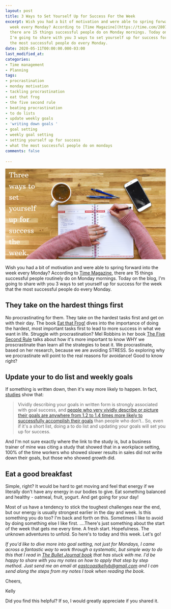 ```yaml
---
layout: post
title: 3 Ways to Set Yourself Up for Success For the Week
excerpt: Wish you had a bit of motivation and were able to spring forward into the
  week every Monday? According to [Time Magazine](https://time.com/2807006/15-things-successful-people-do-on-monday-mornings/),
  there are 15 things successful people do on Monday mornings. Today on the blog,
  I'm going to share with you 3 ways to set yourself up for success for the week that
  the most successful people do every Monday.
date: 2020-05-11T00:00:00.000-03:00
last_modified_at: 
categories:
- Time management
- Planning
tags:
- procrastination
- monday motivation
- tackling procrastination
- eat that frog
- the five second rule
- beating procrastination
- to do lists
- update weekly goals
- 'writing down goals '
- goal setting
- weekly goal setting
- setting yourself up for success
- what the most successful people do on mondays
comments: false

---
```

![](/assets/img/20200511_093946_0000.png)

Wish you had a bit of motivation and were able to spring forward into the week every Monday? According to [Time Magazine](https://time.com/2807006/15-things-successful-people-do-on-monday-mornings/), there are 15 things successful people routinely do on Monday mornings. Today on the blog, I'm going to share with you 3 ways to set yourself up for success for the week that the most successful people do every Monday.

## They take on the hardest things first

No procrastinating for them. They take on the hardest tasks first and get on with their day. The book [Eat that Frog!](https://amzn.to/3enpce9) dives into the importance of doing the hardest, most important tasks first to lead to more success in what we want in life. Struggle with procrastination? Mel Robbins in her book [The Five Second Rule](https://amzn.to/3fqSrhf) talks about how it's more important to know WHY we proscrastinate than learn all the strategies to beat it. We procrastinate, based on her research, because we are avoiding STRESS. So exploring why we procrastinate will point to the real reasons for avoidance! Good to know right?

## Update your to do list and weekly goals

If something is written down, then it's way more likely to happen. In fact, [studies](https://www.forbes.com/sites/markmurphy/2018/04/15/neuroscience-explains-why-you-need-to-write-down-your-goals-if-you-actually-want-to-achieve-them/#480d0bd47905) show that:

> Vividly describing your goals in written form is strongly associated with goal success, and [people who very vividly describe or picture their goals are anywhere from 1.2 to 1.4 times more likely to successfully accomplish their goals](https://twitter.com/intent/tweet?url=http%3A%2F%2Fwww.forbes.com%2Fsites%2Fmarkmurphy%2F2018%2F04%2F15%2Fneuroscience-explains-why-you-need-to-write-down-your-goals-if-you-actually-want-to-achieve-them%2F&text=People%20who%20vividly%20describe%20their%20goals%20are%201.2-1.4%20times%20more%20likely%20to%20successfully%20accomplish%20their%20goals%21) than people who don’t.. So, even if it's a short list, doing a to do list and updating your goals will set you up for success.

And I'm not sure exactly where the link to the study is, but a business trainer of mine was citing a study that showed that in a workplace setting, 100% of the time workers who showed slower results in sales did not write down their goals, but those who showed growth did.

## Eat a good breakfast

Simple, right? It would be hard to get moving and feel that energy if we literally don't have any energy in our bodies to give. Eat something balanced and healthy - oatmeal, fruit, yogurt. And get going for your day!

Most of us have a tendency to stick the toughest challenges near the end, but our energy is usually strongest earlier in the day and week. Is this something you do too? I'm back and forth on this. Sometimes I like to avoid by doing something else I like first. ....There's just something about the start of the week that gets me every time. A fresh start. Hopefulness. The unknown adventures to unfold. So here's to today and this week. Let's go!⁣⁣

_If you'd like to dive more into goal setting, not just for Mondays, I came across a fantastic way to work through a systematic, but simple way to do this that I read in_ [_The Bullet Journal book_](https://amzn.to/3gWL0yI) _that has stuck with me. I'd be happy to share with you my notes on how to apply that step by step method. Just send me an email at eastcoastkellyb@gmail.com and I can send along the steps from my notes I took when reading the book._

Cheers,

Kelly

Did you find this helpful? If so, I would greatly appreciate if you shared it.
